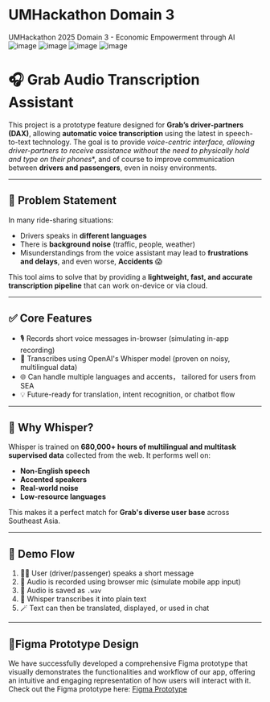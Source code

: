 # UMHackathon Domain 3
UMHackathon 2025 Domain 3 - Economic Empowerment through AI
![image](https://github.com/user-attachments/assets/5a4ab62e-db4b-41a9-a492-540a4c5209c7)
![image](https://github.com/user-attachments/assets/ab7c8eee-1dba-4f0c-9987-38801c083146)
![image](https://github.com/user-attachments/assets/f939ca49-fd16-4d1b-8468-3e213d9d0ace)
![image](https://github.com/user-attachments/assets/2e1148b1-1232-427c-9b94-398e79ff0c3c)

# 🎧 Grab Audio Transcription Assistant

This project is a prototype feature designed for **Grab’s driver-partners (DAX)**, allowing **automatic voice transcription** using the latest in speech-to-text technology. The goal is to provide *voice-centric interface, allowing driver-partners to receive assistance without the need to physically hold and type on their phones**, and of course to improve communication between **drivers and passengers**, even in noisy environments.

---

## 🚖 Problem Statement

In many ride-sharing situations:
- Drivers speaks in **different languages**
- There is **background noise** (traffic, people, weather)
- Misunderstandings from the voice assistant may lead to **frustrations and delays**, and even worse, **Accidents** 😱

This tool aims to solve that by providing a **lightweight, fast, and accurate transcription pipeline** that can work on-device or via cloud.

---

## ✅ Core Features

- 🎙️ Records short voice messages in-browser (simulating in-app recording)
- 🧠 Transcribes using OpenAI's Whisper model (proven on noisy, multilingual data)
- 🌐 Can handle multiple languages and accents， tailored for users from SEA
- 💡 Future-ready for translation, intent recognition, or chatbot flow

---

## 🧠 Why Whisper?

Whisper is trained on **680,000+ hours of multilingual and multitask supervised data** collected from the web. It performs well on:
- **Non-English speech**
- **Accented speakers**
- **Real-world noise**
- **Low-resource languages**

This makes it a perfect match for **Grab's diverse user base** across Southeast Asia.

---

## 🔁 Demo Flow

1. 🧑‍💻 User (driver/passenger) speaks a short message
2. 🎤 Audio is recorded using browser mic (simulate mobile app input)
3. 💾 Audio is saved as `.wav`
4. 🤖 Whisper transcribes it into plain text
5. 🪄 Text can then be translated, displayed, or used in chat

---

## 📍Figma Prototype Design
We have successfully developed a comprehensive Figma prototype that visually demonstrates the functionalities and workflow of our app, offering an intuitive and engaging representation of how users will interact with it.
Check out the Figma prototype here: [Figma Prototype]([https://example.com](https://www.figma.com/design/f0fFGuKwL0JEWvd7gkqBL4/UM-Hackathon---DAX-Assistant?node-id=0-1&t=0QBHNRALLWQZTtDu-1))
